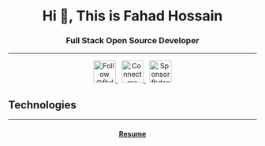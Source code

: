 <h1 align="center">Hi 👋, This is Fahad Hossain</h1>

<h3 align="center">Full Stack Open Source Developer</h3>

<!-- <div align="center" ="center">
  <strong>
  	<span>I build and develop things on behalf of</span>
    &nbsp;
    <a title="AvalonX" href="https://avalonx.io">
    	<img alt="avalonx" src="https://user-images.githubusercontent.com/30201930/138213545-3240b91b-15c5-4260-beb7-8dc2040525da.png" width="150" />
    </a>
    <span>for companies, startups, and individuals.</span>
  </strong>
</div> -->

<hr>

<p align="center">
  <a href="https://twitter.com/intent/follow?screen_name=fhdaax">
    <img src="https://user-images.githubusercontent.com/30201930/138586507-3a30ffc6-f164-46ff-bc62-ba2fd927917f.png" height="45" alt="Follow @fhdaax" title="Follow @fhdaax" />
  </a>
  &nbsp;
  <a href="https://www.linkedin.com/in/fhdaax">
    <img src="https://user-images.githubusercontent.com/30201930/138586573-123cfc62-0fba-41c9-ab8b-125ca6aae25b.png" height="45" alt="Connect me" title="Connect me">
  </a>
  &nbsp;
  <a href="https://github.com/sponsors/fhdaax">
    <img src="https://user-images.githubusercontent.com/30201930/138586625-1641f74c-2e46-4894-9a0d-25756ef84ef3.png" height="45" alt="Sponsor fhdaax" title="Sponsor fhdaax">
  </a>
</p>

<h2>
  Technologies
</h2>
<hr />
<h4 align="center">
  <a href="https://github.com/fhdaax/fhdaax/releases/download/resume/resume.pdf" title="Resume">
    Resume
  </a>
</h4>
